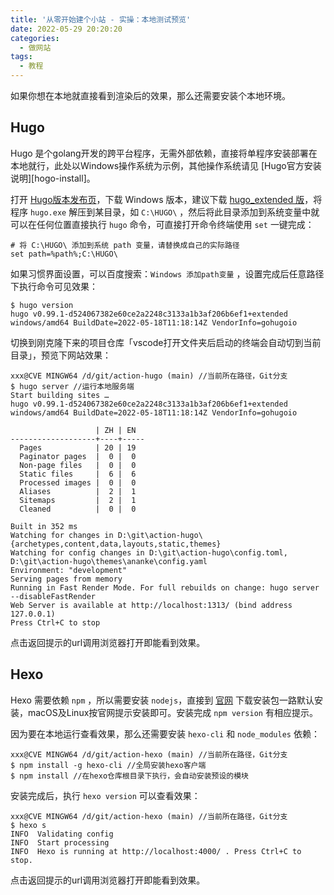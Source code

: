 ```yaml
---
title: '从零开始建个小站 - 实操：本地测试预览'
date: 2022-05-29 20:20:20
categories:
  - 做网站
tags:
  - 教程
---
```

如果你想在本地就直接看到渲染后的效果，那么还需要安装个本地环境。

## Hugo
Hugo 是个golang开发的跨平台程序，无需外部依赖，直接将单程序安装部署在本地就行，此处以Windows操作系统为示例，其他操作系统请见 [Hugo官方安装说明][hogo-install]。

打开 [Hugo版本发布页](https://github.com/gohugoio/hugo/releases)，下载 Windows 版本，建议下载 [hugo_extended 版](https://github.com/gohugoio/hugo/releases/download/v0.99.1/hugo_extended_0.99.1_Windows-64bit.zip)，将程序 `hugo.exe` 解压到某目录，如 `C:\HUGO\` ，然后将此目录添加到系统变量中就可以在任何位置直接执行 `hugo` 命令，可直接打开命令终端使用 `set` 一键完成：
```
# 将 C:\HUGO\ 添加到系统 path 变量，请替换成自己的实际路径
set path=%path%;C:\HUGO\
```
如果习惯界面设置，可以百度搜索：`Windows 添加path变量` ，设置完成后任意路径下执行命令可见效果：
```
$ hugo version
hugo v0.99.1-d524067382e60ce2a2248c3133a1b3af206b6ef1+extended windows/amd64 BuildDate=2022-05-18T11:18:14Z VendorInfo=gohugoio
```

切换到刚克隆下来的项目仓库「vscode打开文件夹后启动的终端会自动切到当前目录」，预览下网站效果：
```
xxx@CVE MINGW64 /d/git/action-hugo (main) //当前所在路径，Git分支
$ hugo server //运行本地服务端
Start building sites … 
hugo v0.99.1-d524067382e60ce2a2248c3133a1b3af206b6ef1+extended windows/amd64 BuildDate=2022-05-18T11:18:14Z VendorInfo=gohugoio

                   | ZH | EN  
-------------------+----+-----
  Pages            | 20 | 19
  Paginator pages  |  0 |  0
  Non-page files   |  0 |  0
  Static files     |  6 |  6
  Processed images |  0 |  0
  Aliases          |  2 |  1
  Sitemaps         |  2 |  1
  Cleaned          |  0 |  0

Built in 352 ms
Watching for changes in D:\git\action-hugo\{archetypes,content,data,layouts,static,themes}
Watching for config changes in D:\git\action-hugo\config.toml, D:\git\action-hugo\themes\ananke\config.yaml
Environment: "development"
Serving pages from memory
Running in Fast Render Mode. For full rebuilds on change: hugo server --disableFastRender
Web Server is available at http://localhost:1313/ (bind address 127.0.0.1)
Press Ctrl+C to stop
```
点击返回提示的url调用浏览器打开即能看到效果。

## Hexo

Hexo 需要依赖 `npm` ，所以需要安装 `nodejs`，直接到 [官网](https://nodejs.org) 下载安装包一路默认安装，macOS及Linux按官网提示安装即可。安装完成 `npm version` 有相应提示。

因为要在本地运行查看效果，那么还需要安装 `hexo-cli` 和 `node_modules` 依赖：
```
xxx@CVE MINGW64 /d/git/action-hexo (main) //当前所在路径，Git分支
$ npm install -g hexo-cli //全局安装hexo客户端
$ npm install //在hexo仓库根目录下执行，会自动安装预设的模块
```
安装完成后，执行 `hexo version` 可以查看效果：
```
xxx@CVE MINGW64 /d/git/action-hexo (main) //当前所在路径，Git分支
$ hexo s
INFO  Validating config
INFO  Start processing
INFO  Hexo is running at http://localhost:4000/ . Press Ctrl+C to stop. 
```
点击返回提示的url调用浏览器打开即能看到效果。
